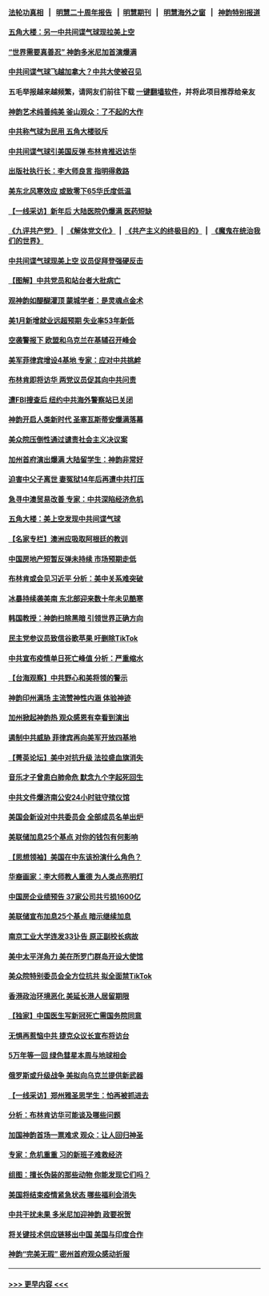 #### [法轮功真相](https://github.com/gfw-breaker/truth/blob/master/README.md?t=0) &nbsp;&nbsp;|&nbsp;&nbsp; [明慧二十周年报告](https://github.com/gfw-breaker/mh-reports/blob/master/README.md?t=0) &nbsp;&nbsp;|&nbsp;&nbsp;[明慧期刊](https://github.com/gfw-breaker/mh-qikan) &nbsp;&nbsp;|&nbsp;&nbsp; [明慧海外之窗](https://github.com/gfw-breaker/mh-news/blob/master/README.md?t=0) &nbsp;&nbsp;|&nbsp;&nbsp; [神韵特别报道](https://github.com/gfw-breaker/mh-news/blob/master/shenyun.md?t=0)
#### [五角大楼：另一中共间谍气球现拉美上空](../pages/nf4514/n13922030.md?t=02041544) 
#### [“世界需要真善忍” 神韵多米尼加首演爆满](../pages/nf4514/n13921661.md?t=02041544) 
#### [中共间谍气球飞越加拿大？中共大使被召见](../pages/nf4514/n13921883.md?t=02041544) 
#### 五毛举报越来越频繁，请网友们前往下载 [一键翻墙软件](https://github.com/gfw-breaker/ssr-accounts)，并将此项目推荐给亲友
#### [神韵艺术纯善纯美 釜山观众：了不起的大作](../pages/nf4514/n13921989.md?t=02041544) 
#### [中共称气球为民用 五角大楼驳斥](../pages/nf4514/n13921872.md?t=02041544) 
#### [中共间谍气球引美国反弹 布林肯推迟访华](../pages/nf4514/n13921843.md?t=02041544) 
#### [出版社执行长：李大师良言 指明得救路](../pages/nf4514/n13920745.md?t=02041544) 
#### [美东北风寒效应 或致零下65华氏度低温](../pages/nf4514/n13921837.md?t=02041544) 
#### [【一线采访】新年后 大陆医院仍爆满 医药短缺](../pages/nf4514/n13921616.md?t=02041544) 
#### [《九评共产党》](https://github.com/begood0513/9ping.md/blob/master/README.md) &nbsp;|&nbsp; [《解体党文化》](../../../../jtdwh.md/blob/master/README.md)  &nbsp;|&nbsp; [《共产主义的终极目的》](../../../../gczydzjmd.md/blob/master/README.md) &nbsp;|&nbsp; [《魔鬼在统治我们的世界》](../../../../mgztzwmdsj.md/blob/master/README.md) 
#### [中共间谍气球现美上空 议员促拜登强硬反击](../pages/nf4514/n13921818.md?t=02041544) 
#### [【图解】中共党员和站台者大批病亡](../pages/nf4514/n13920364.md?t=02041544) 
#### [观神韵如醍醐灌顶 蒙城学者：是灵魂点金术](../pages/nf4514/n13921692.md?t=02041544) 
#### [美1月新增就业远超预期 失业率53年新低](../pages/nf4514/n13921828.md?t=02041544) 
#### [空袭警报下 欧盟和乌克兰在基辅召开峰会](../pages/nf4514/n13921720.md?t=02041544) 
#### [美军菲律宾增设4基地 专家：应对中共挑衅](../pages/nf4514/n13921065.md?t=02041544) 
#### [布林肯即将访华 两党议员促其向中共问责](../pages/nf4514/n13921399.md?t=02041544) 
#### [遭FBI搜查后 纽约中共海外警察站已关闭](../pages/nf4514/n13921337.md?t=02041544) 
#### [神韵开启人类新时代 圣塞瓦斯蒂安爆满落幕](../pages/nf4514/n13921567.md?t=02041544) 
#### [美众院压倒性通过谴责社会主义决议案](../pages/nf4514/n13921214.md?t=02041544) 
#### [加州首府演出爆满 大陆留学生：神韵非常好](../pages/nf4514/n13921651.md?t=02041544) 
#### [迫害中父子离世 妻冤狱14年后再遭中共打压](../pages/nf4514/n13920995.md?t=02041544) 
#### [急寻中澳贸易改善 专家：中共深陷经济危机](../pages/nf4514/n13921153.md?t=02041544) 
#### [五角大楼：美上空发现中共间谍气球](../pages/nf4514/n13921215.md?t=02041544) 
#### [【名家专栏】澳洲应吸取阿根廷的教训](../pages/nf4514/n13920216.md?t=02041544) 
#### [中国房地产短暂反弹未持续 市场预期走低](../pages/nf4514/n13921193.md?t=02041544) 
#### [布林肯或会见习近平 分析：美中关系难突破](../pages/nf4514/n13921029.md?t=02041544) 
#### [冰暴持续袭美南 东北部迎来数十年未见酷寒](../pages/nf4514/n13921052.md?t=02041544) 
#### [韩国教授：神韵扫除黑暗 引领世界正确方向](../pages/nf4514/n13921164.md?t=02041544) 
#### [民主党参议员致信谷歌苹果 吁删除TikTok](../pages/nf4514/n13920988.md?t=02041544) 
#### [中共宣布疫情单日死亡峰值 分析：严重缩水](../pages/nf4514/n13921028.md?t=02041544) 
#### [【台海观察】中共野心和美将领的警示](../pages/nf4514/n13920850.md?t=02041544) 
#### [神韵印州满场 主流赞神性内涵 体验神迹](../pages/nf4514/n13920989.md?t=02041544) 
#### [加州掀起神韵热 观众感恩有幸看到演出](../pages/nf4514/n13920773.md?t=02041544) 
#### [遏制中共威胁 菲律宾再向美军开放四基地](../pages/nf4514/n13920645.md?t=02041544) 
#### [【菁英论坛】美中对抗升级 法拉盛血旗消失](../pages/nf4514/n13920312.md?t=02041544) 
#### [音乐才子曾患白肺命危 默念九个字起死回生](../pages/nf4514/n13920654.md?t=02041544) 
#### [中共文件爆济南公安24小时驻守殡仪馆](../pages/nf4514/n13920553.md?t=02041544) 
#### [美国会新设对中共委员会 全部成员名单出炉](../pages/nf4514/n13920415.md?t=02041544) 
#### [美联储加息25个基点 对你的钱包有何影响](../pages/nf4514/n13920454.md?t=02041544) 
#### [【思想领袖】美国在中东该扮演什么角色？](../pages/nf4514/n13886837.md?t=02041544) 
#### [华裔画家：李大师教人重德 为人类点亮明灯](../pages/nf4514/n13920374.md?t=02041544) 
#### [中国房企业绩预告 37家公司共亏损1600亿](../pages/nf4514/n13920349.md?t=02041544) 
#### [美联储宣布加息25个基点 暗示继续加息](../pages/nf4514/n13920355.md?t=02041544) 
#### [南京工业大学连发33讣告 原正副校长病故](../pages/nf4514/n13920334.md?t=02041544) 
#### [美中太平洋角力 美在所罗门群岛开设大使馆](../pages/nf4514/n13920336.md?t=02041544) 
#### [美众院特别委员会全方位抗共 拟全面禁TikTok](../pages/nf4514/n13918856.md?t=02041544) 
#### [香港政治环境恶化 美延长港人居留期限](../pages/nf4514/n13920317.md?t=02041544) 
#### [【独家】中国医生写新冠死亡需国务院同意](../pages/nf4514/n13919948.md?t=02041544) 
#### [无惧再惹恼中共 捷克众议长宣布将访台](../pages/nf4514/n13920291.md?t=02041544) 
#### [5万年等一回 绿色彗星本周与地球相会](../pages/nf4514/n13920242.md?t=02041544) 
#### [俄罗斯或升级战争 美拟向乌克兰提供新武器](../pages/nf4514/n13920109.md?t=02041544) 
#### [【一线采访】郑州雅圣思学生：怕再被抓进去](../pages/nf4514/n13919311.md?t=02041544) 
#### [分析：布林肯访华可能谈及哪些问题](../pages/nf4514/n13919773.md?t=02041544) 
#### [加国神韵首场一票难求 观众：让人回归神圣](../pages/nf4514/n13920132.md?t=02041544) 
#### [专家：危机重重 习的新班子难救经济](../pages/nf4514/n13919797.md?t=02041544) 
#### [组图：擅长伪装的那些动物 你能发现它们吗？](../pages/nf4514/n13920204.md?t=02041544) 
#### [美国将结束疫情紧急状态 哪些福利会消失](../pages/nf4514/n13919683.md?t=02041544) 
#### [中共干扰未果 多米尼加迎神韵 政要祝贺](../pages/nf4514/n13919744.md?t=02041544) 
#### [将关键技术供应链移出中国 美国与印度合作](../pages/nf4514/n13919690.md?t=02041544) 
#### [神韵“完美无瑕” 密州首府观众感动折服](../pages/nf4514/n13920032.md?t=02041544) 

----
#### [ >>> 更早内容 <<< ](../indexes/nf4514-earlier.md)
